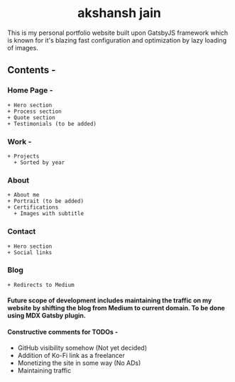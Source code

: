 <h1 align="center">
  akshansh jain
</h1>

This is my personal portfolio website built upon GatsbyJS framework which is known for it's blazing fast configuration and optimization by lazy loading of images.


## Contents - 

  ### Home Page - 
    + Hero section
    + Process section
    + Quote section
    + Testimonials (to be added)
  
  ### Work - 
    + Projects
      + Sorted by year

  ### About
    + About me
    + Portrait (to be added)
    + Certifications
      + Images with subtitle
  
  ### Contact
    + Hero section
    + Social links

  ### Blog
    + Redirects to Medium



#### Future scope of development includes maintaining the traffic on my website by shifting the blog from Medium to current domain. To be done using MDX Gatsby plugin.


#### Constructive comments for TODOs - 
  + GitHub visibility somehow (Not yet decided)
  + Addition of Ko-Fi link as a freelancer
  + Monetizing the site in some way (No ADs)
  + Maintaining traffic
